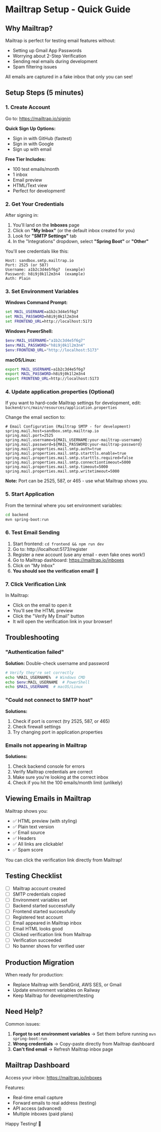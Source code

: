 # Mailtrap Setup - Quick Guide

## Why Mailtrap?

Mailtrap is perfect for testing email features without:
- Setting up Gmail App Passwords
- Worrying about 2-Step Verification
- Sending real emails during development
- Spam filtering issues

All emails are captured in a fake inbox that only you can see!

## Setup Steps (5 minutes)

### 1. Create Account

Go to: https://mailtrap.io/signin

**Quick Sign Up Options:**
- Sign in with GitHub (fastest)
- Sign in with Google
- Sign up with email

**Free Tier Includes:**
- 100 test emails/month
- 1 inbox
- Email preview
- HTML/Text view
- Perfect for development!

### 2. Get Your Credentials

After signing in:

1. You'll land on the **Inboxes** page
2. Click on **"My Inbox"** (or the default inbox created for you)
3. Look for **"SMTP Settings"** tab
4. In the "Integrations" dropdown, select **"Spring Boot"** or **"Other"**

You'll see credentials like this:

```
Host: sandbox.smtp.mailtrap.io
Port: 2525 (or 587)
Username: a1b2c3d4e5f6g7  (example)
Password: h8i9j0k1l2m3n4  (example)
Auth: Plain
```

### 3. Set Environment Variables

**Windows Command Prompt:**
```cmd
set MAIL_USERNAME=a1b2c3d4e5f6g7
set MAIL_PASSWORD=h8i9j0k1l2m3n4
set FRONTEND_URL=http://localhost:5173
```

**Windows PowerShell:**
```powershell
$env:MAIL_USERNAME="a1b2c3d4e5f6g7"
$env:MAIL_PASSWORD="h8i9j0k1l2m3n4"
$env:FRONTEND_URL="http://localhost:5173"
```

**macOS/Linux:**
```bash
export MAIL_USERNAME=a1b2c3d4e5f6g7
export MAIL_PASSWORD=h8i9j0k1l2m3n4
export FRONTEND_URL=http://localhost:5173
```

### 4. Update application.properties (Optional)

If you want to hard-code Mailtrap settings for development, edit:
`backend/src/main/resources/application.properties`

Change the email section to:

```properties
# Email Configuration (Mailtrap SMTP - for development)
spring.mail.host=sandbox.smtp.mailtrap.io
spring.mail.port=2525
spring.mail.username=${MAIL_USERNAME:your-mailtrap-username}
spring.mail.password=${MAIL_PASSWORD:your-mailtrap-password}
spring.mail.properties.mail.smtp.auth=true
spring.mail.properties.mail.smtp.starttls.enable=true
spring.mail.properties.mail.smtp.starttls.required=false
spring.mail.properties.mail.smtp.connectiontimeout=5000
spring.mail.properties.mail.smtp.timeout=5000
spring.mail.properties.mail.smtp.writetimeout=5000
```

**Note:** Port can be 2525, 587, or 465 - use what Mailtrap shows you.

### 5. Start Application

From the terminal where you set environment variables:

```bash
cd backend
mvn spring-boot:run
```

### 6. Test Email Sending

1. Start frontend: `cd frontend && npm run dev`
2. Go to: http://localhost:5173/register
3. Register a new account (use any email - even fake ones work!)
4. Go to Mailtrap dashboard: https://mailtrap.io/inboxes
5. Click on "My Inbox"
6. **You should see the verification email!** 📧

### 7. Click Verification Link

In Mailtrap:
- Click on the email to open it
- You'll see the HTML preview
- Click the "Verify My Email" button
- It will open the verification link in your browser!

## Troubleshooting

### "Authentication failed"

**Solution:** Double-check username and password
```bash
# Verify they're set correctly
echo %MAIL_USERNAME%  # Windows CMD
echo $env:MAIL_USERNAME  # PowerShell
echo $MAIL_USERNAME  # macOS/Linux
```

### "Could not connect to SMTP host"

**Solutions:**
1. Check if port is correct (try 2525, 587, or 465)
2. Check firewall settings
3. Try changing port in application.properties

### Emails not appearing in Mailtrap

**Solutions:**
1. Check backend console for errors
2. Verify Mailtrap credentials are correct
3. Make sure you're looking at the correct inbox
4. Check if you hit the 100 emails/month limit (unlikely)

## Viewing Emails in Mailtrap

Mailtrap shows you:
- ✅ HTML preview (with styling)
- ✅ Plain text version
- ✅ Email source
- ✅ Headers
- ✅ All links are clickable!
- ✅ Spam score

You can click the verification link directly from Mailtrap!

## Testing Checklist

- [ ] Mailtrap account created
- [ ] SMTP credentials copied
- [ ] Environment variables set
- [ ] Backend started successfully
- [ ] Frontend started successfully
- [ ] Registered test account
- [ ] Email appeared in Mailtrap inbox
- [ ] Email HTML looks good
- [ ] Clicked verification link from Mailtrap
- [ ] Verification succeeded
- [ ] No banner shows for verified user

## Production Migration

When ready for production:
- Replace Mailtrap with SendGrid, AWS SES, or Gmail
- Update environment variables on Railway
- Keep Mailtrap for development/testing

## Need Help?

Common issues:
1. **Forgot to set environment variables** → Set them before running `mvn spring-boot:run`
2. **Wrong credentials** → Copy-paste directly from Mailtrap dashboard
3. **Can't find email** → Refresh Mailtrap inbox page

## Mailtrap Dashboard

Access your inbox: https://mailtrap.io/inboxes

Features:
- Real-time email capture
- Forward emails to real address (testing)
- API access (advanced)
- Multiple inboxes (paid plans)

Happy Testing! 🎉
